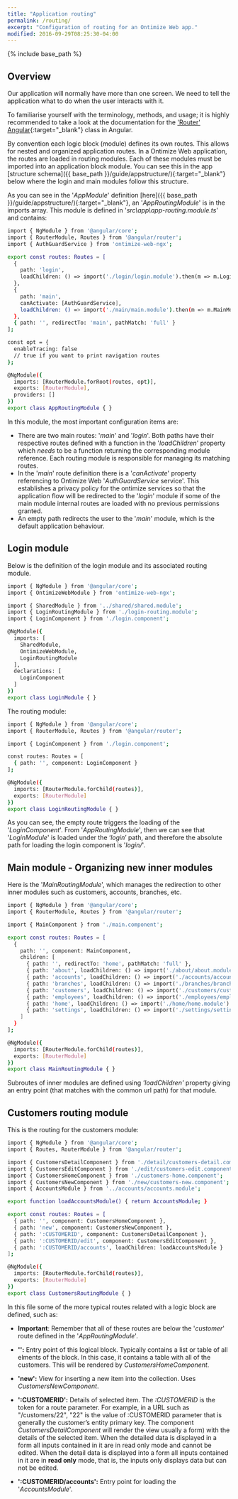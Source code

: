 ```yaml
---
title: "Application routing"
permalink: /routing/
excerpt: "Configuration of routing for an Ontimize Web app."
modified: 2016-09-29T08:25:30-04:00
---
```

{% include base_path %}

## Overview

Our application will normally have more than one screen. We need to tell the application what to do when the user interacts with it.

To familiarise yourself with the terminology, methods, and usage; it is highly recommended to take a look at the documentation for the ['Router' Angular](https://angular.io/api/router/Router){:target="_blank"} class in Angular.

By convention each logic block (module) defines its own routes. This allows for nested and organized application routes. In a Ontimize Web application, the routes are loaded in routing modules. Each of these modules must be imported into an application block module. You can see this in the app  [structure schema]({{ base_path }}/guide/appstructure/){:target="_blank"} below where the login and main modules follow this structure.

As you can see in the '*AppModule*' definition [here]({{ base_path }}/guide/appstructure/){:target="_blank"}, an '*AppRoutingModule*' is in the imports array. This module is defined in '*src\app\app-routing.module.ts*' and contains:

```bash
import { NgModule } from '@angular/core';
import { RouterModule, Routes } from '@angular/router';
import { AuthGuardService } from 'ontimize-web-ngx';

export const routes: Routes = [
  {
    path: 'login',
    loadChildren: () => import('./login/login.module').then(m => m.LoginModule)
  },
  {
    path: 'main',
    canActivate: [AuthGuardService],
    loadChildren: () => import('./main/main.module').then(m => m.MainModule)
  },
  { path: '', redirectTo: 'main', pathMatch: 'full' }
];

const opt = {
  enableTracing: false
  // true if you want to print navigation routes
};

@NgModule({
  imports: [RouterModule.forRoot(routes, opt)],
  exports: [RouterModule],
  providers: []
})
export class AppRoutingModule { }
```

In this module, the most important configuration items are:

* There are two main routes:  '*main*' and '*login*'. Both paths have their respective routes defined with a function in the '*loadChildren*' property which *needs* to be a function returning the corresponding module reference. Each routing module is responsible for managing its matching routes.
* In the '*main*' route definition there is a '*canActivate*' property referencing to Ontimize Web '*AuthGuardService* service'. This establishes a privacy policy for the ontimize services so that the application flow will be redirected to the '*login*' module if some of the main module internal routes are loaded with no previous permissions granted.
* An empty path redirects the user to the '*main*' module, which is the default application behaviour.


## Login module

Below is the definition of the login module and its associated routing module.

```bash
import { NgModule } from '@angular/core';
import { OntimizeWebModule } from 'ontimize-web-ngx';

import { SharedModule } from '../shared/shared.module';
import { LoginRoutingModule } from './login-routing.module';
import { LoginComponent } from './login.component';

@NgModule({
  imports: [
    SharedModule,
    OntimizeWebModule,
    LoginRoutingModule
  ],
  declarations: [
    LoginComponent
  ]
})
export class LoginModule { }
```

The routing module:

```bash
import { NgModule } from '@angular/core';
import { RouterModule, Routes } from '@angular/router';

import { LoginComponent } from './login.component';

const routes: Routes = [
  { path: '', component: LoginComponent }
];

@NgModule({
  imports: [RouterModule.forChild(routes)],
  exports: [RouterModule]
})
export class LoginRoutingModule { }

```

As you can see, the empty route triggers the loading of the '*LoginComponent*'. From '*AppRoutingModule*', then we can see that '*LoginModule*' is loaded under the ‘*login*’ path, and therefore the absolute path for loading the login component is '*login/*'.


## Main module - Organizing new inner modules

Here is the '*MainRoutingModule*', which manages the redirection to other inner modules such as customers, accounts, branches, etc.

```bash
import { NgModule } from '@angular/core';
import { RouterModule, Routes } from '@angular/router';

import { MainComponent } from './main.component';

export const routes: Routes = [
  {
    path: '', component: MainComponent,
    children: [
      { path: '', redirectTo: 'home', pathMatch: 'full' },
      { path: 'about', loadChildren: () => import('./about/about.module').then(m => m.AboutModule) },
      { path: 'accounts', loadChildren: () => import('./accounts/accounts.module').then(m => m.AccountsModule) },
      { path: 'branches', loadChildren: () => import('./branches/branches.module').then(m => m.BranchesModule) },
      { path: 'customers', loadChildren: () => import('./customers/customers.module').then(m => m.CustomersModule) },
      { path: 'employees', loadChildren: () => import('./employees/employees.module').then(m => m.EmployeesModule) },
      { path: 'home', loadChildren: () => import('./home/home.module').then(m => m.HomeModule) },
      { path: 'settings', loadChildren: () => import('./settings/settings.module').then(m => m.SettingsModule) }
    ]
  }
];

@NgModule({
  imports: [RouterModule.forChild(routes)],
  exports: [RouterModule]
})
export class MainRoutingModule { }
```

Subroutes of inner modules are defined using *'loadChildren'* property giving an entry point (that matches with the common url path) for that module.

## Customers routing module

This is the routing for the customers module:

```bash
import { NgModule } from '@angular/core';
import { Routes, RouterModule } from '@angular/router';

import { CustomersDetailComponent } from './detail/customers-detail.component';
import { CustomersEditComponent } from './edit/customers-edit.component';
import { CustomersHomeComponent } from './customers-home.component';
import { CustomersNewComponent } from './new/customers-new.component';
import { AccountsModule } from '../accounts/accounts.module';

export function loadAccountsModule() { return AccountsModule; }

export const routes: Routes = [
  { path: '', component: CustomersHomeComponent },
  { path: 'new', component: CustomersNewComponent },
  { path: ':CUSTOMERID', component: CustomersDetailComponent },
  { path: ':CUSTOMERID/edit', component: CustomersEditComponent },
  { path: ':CUSTOMERID/accounts', loadChildren: loadAccountsModule }
];

@NgModule({
  imports: [RouterModule.forChild(routes)],
  exports: [RouterModule]
})
export class CustomersRoutingModule { }
```

In this file some of the more typical routes related with a logic block are defined, such as:

* **Important**: Remember that all of these routes are below the '*customer*' route defined in the '*AppRoutingModule*'.

* **'':** Entry point of this logical block. Typically contains a list or table of all elments of the block. In this case, it contains a table with all of the customers. This will be rendered by *CustomersHomeComponent*.
* **'new':** View for inserting a new item into the collection. Uses *CustomersNewComponent*.
* **':CUSTOMERID':** Details of selected item. The *:CUSTOMERID* is the token for a route parameter. For example, in a URL such as "/customers/22", "22" is the value of :CUSTOMERID parameter that is generally the customer’s entity primary key. The component *CustomersDetailComponent* will render the view  usually a form) with the details of the selected item. When the detailed data is displayed in a form all inputs contained in it are in read only mode and  cannot be edited.
When the detail data is displayed into a form all inputs contained in it are in **read only** mode, that is, the inputs only displays data but can not be edited.
* **':CUSTOMERID/accounts':** Entry point for loading the '*AccountsModule*'.
